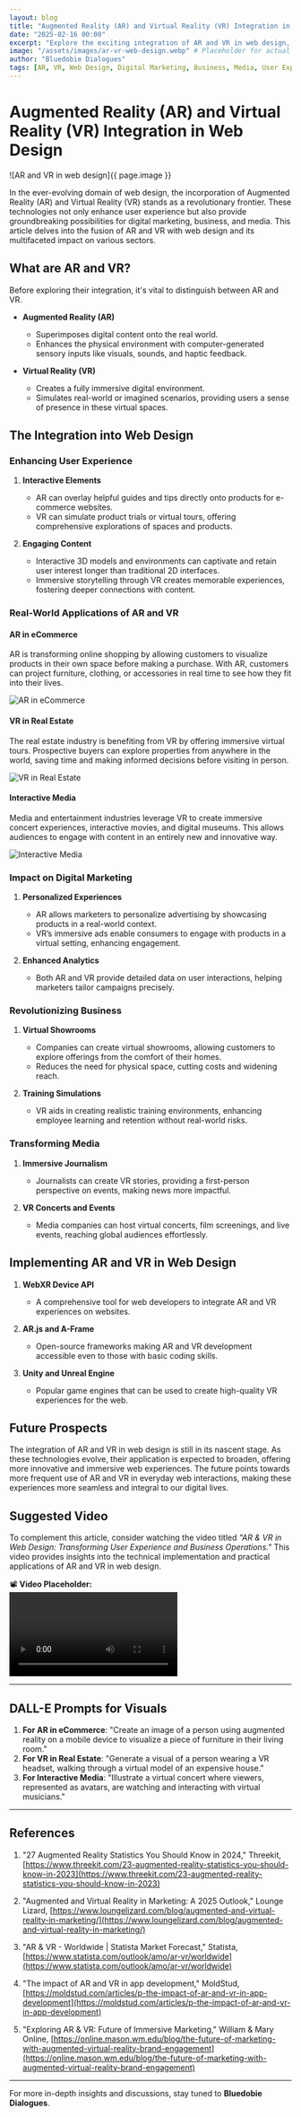 ```yaml
---
layout: blog
title: "Augmented Reality (AR) and Virtual Reality (VR) Integration in Web Design"
date: "2025-02-16 00:00"
excerpt: "Explore the exciting integration of AR and VR in web design, and how it shapes the future of digital marketing, business, and media."
image: "/assets/images/ar-vr-web-design.webp" # Placeholder for actual image path
author: "Bluedobie Dialogues"
tags: [AR, VR, Web Design, Digital Marketing, Business, Media, User Experience]
---
```


# Augmented Reality (AR) and Virtual Reality (VR) Integration in Web Design

![AR and VR in web design]{{ page.image }}

In the ever-evolving domain of web design, the incorporation of Augmented Reality (AR) and Virtual Reality (VR) stands as a revolutionary frontier. These technologies not only enhance user experience but also provide groundbreaking possibilities for digital marketing, business, and media. This article delves into the fusion of AR and VR with web design and its multifaceted impact on various sectors.

## What are AR and VR?

Before exploring their integration, it's vital to distinguish between AR and VR.

- **Augmented Reality (AR)**
  - Superimposes digital content onto the real world.
  - Enhances the physical environment with computer-generated sensory inputs like visuals, sounds, and haptic feedback.

- **Virtual Reality (VR)**
  - Creates a fully immersive digital environment.
  - Simulates real-world or imagined scenarios, providing users a sense of presence in these virtual spaces.

## The Integration into Web Design

### Enhancing User Experience

1. **Interactive Elements**
   - AR can overlay helpful guides and tips directly onto products for e-commerce websites.
   - VR can simulate product trials or virtual tours, offering comprehensive explorations of spaces and products.

2. **Engaging Content**
   - Interactive 3D models and environments can captivate and retain user interest longer than traditional 2D interfaces.
   - Immersive storytelling through VR creates memorable experiences, fostering deeper connections with content.

### Real-World Applications of AR and VR

#### **AR in eCommerce**
AR is transforming online shopping by allowing customers to visualize products in their own space before making a purchase. With AR, customers can project furniture, clothing, or accessories in real time to see how they fit into their lives.

![AR in eCommerce](/assets/images/ar-ecommerce.jpg)

#### **VR in Real Estate**
The real estate industry is benefiting from VR by offering immersive virtual tours. Prospective buyers can explore properties from anywhere in the world, saving time and making informed decisions before visiting in person.

![VR in Real Estate](/assets/images/vr-real-estate.jpg)

#### **Interactive Media**
Media and entertainment industries leverage VR to create immersive concert experiences, interactive movies, and digital museums. This allows audiences to engage with content in an entirely new and innovative way.

![Interactive Media](/assets/images/vr-interactive-media.jpg)

### Impact on Digital Marketing

1. **Personalized Experiences**
   - AR allows marketers to personalize advertising by showcasing products in a real-world context.
   - VR’s immersive ads enable consumers to engage with products in a virtual setting, enhancing engagement.

2. **Enhanced Analytics**
   - Both AR and VR provide detailed data on user interactions, helping marketers tailor campaigns precisely.

### Revolutionizing Business

1. **Virtual Showrooms**
   - Companies can create virtual showrooms, allowing customers to explore offerings from the comfort of their homes.
   - Reduces the need for physical space, cutting costs and widening reach.

2. **Training Simulations**
   - VR aids in creating realistic training environments, enhancing employee learning and retention without real-world risks.

### Transforming Media

1. **Immersive Journalism**
   - Journalists can create VR stories, providing a first-person perspective on events, making news more impactful.

2. **VR Concerts and Events**
   - Media companies can host virtual concerts, film screenings, and live events, reaching global audiences effortlessly.

## Implementing AR and VR in Web Design

1. **WebXR Device API**
   - A comprehensive tool for web developers to integrate AR and VR experiences on websites.

2. **AR.js and A-Frame**
   - Open-source frameworks making AR and VR development accessible even to those with basic coding skills.

3. **Unity and Unreal Engine**
   - Popular game engines that can be used to create high-quality VR experiences for the web.

## Future Prospects

The integration of AR and VR in web design is still in its nascent stage. As these technologies evolve, their application is expected to broaden, offering more innovative and immersive web experiences. The future points towards more frequent use of AR and VR in everyday web interactions, making these experiences more seamless and integral to our digital lives.

## Suggested Video

To complement this article, consider watching the video titled *"AR & VR in Web Design: Transforming User Experience and Business Operations."* This video provides insights into the technical implementation and practical applications of AR and VR in web design. 

📽️ **Video Placeholder:**  
![Video Thumbnail](/assets/videos/ar-vr-web-design.mp4)

---

## DALL-E Prompts for Visuals

1. **For AR in eCommerce**: "Create an image of a person using augmented reality on a mobile device to visualize a piece of furniture in their living room."
2. **For VR in Real Estate**: "Generate a visual of a person wearing a VR headset, walking through a virtual model of an expensive house."
3. **For Interactive Media**: "Illustrate a virtual concert where viewers, represented as avatars, are watching and interacting with virtual musicians."

---

## References

1. "27 Augmented Reality Statistics You Should Know in 2024," Threekit, [https://www.threekit.com/23-augmented-reality-statistics-you-should-know-in-2023](https://www.threekit.com/23-augmented-reality-statistics-you-should-know-in-2023)

2. "Augmented and Virtual Reality in Marketing: A 2025 Outlook," Lounge Lizard, [https://www.loungelizard.com/blog/augmented-and-virtual-reality-in-marketing/](https://www.loungelizard.com/blog/augmented-and-virtual-reality-in-marketing/)

3. "AR & VR - Worldwide | Statista Market Forecast," Statista, [https://www.statista.com/outlook/amo/ar-vr/worldwide](https://www.statista.com/outlook/amo/ar-vr/worldwide)

4. "The impact of AR and VR in app development," MoldStud, [https://moldstud.com/articles/p-the-impact-of-ar-and-vr-in-app-development](https://moldstud.com/articles/p-the-impact-of-ar-and-vr-in-app-development)

5. "Exploring AR & VR: Future of Immersive Marketing," William & Mary Online, [https://online.mason.wm.edu/blog/the-future-of-marketing-with-augmented-virtual-reality-brand-engagement](https://online.mason.wm.edu/blog/the-future-of-marketing-with-augmented-virtual-reality-brand-engagement)

---

For more in-depth insights and discussions, stay tuned to **Bluedobie Dialogues**.

